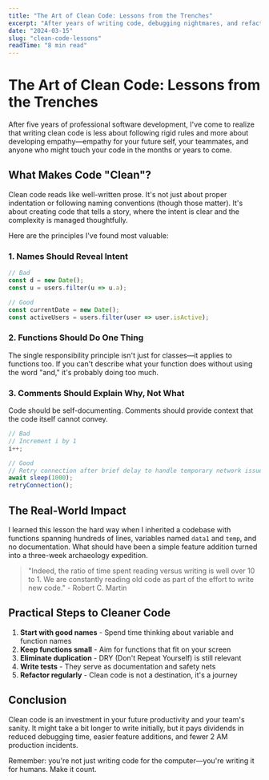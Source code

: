 ```yaml
---
title: "The Art of Clean Code: Lessons from the Trenches"
excerpt: "After years of writing code, debugging nightmares, and refactoring legacy systems, I've learned that clean code isn't just about following rules—it's about empathy for future developers."
date: "2024-03-15"
slug: "clean-code-lessons"
readTime: "8 min read"
---
```


# The Art of Clean Code: Lessons from the Trenches

After five years of professional software development, I've come to realize that writing clean code is less about following rigid rules and more about developing empathy—empathy for your future self, your teammates, and anyone who might touch your code in the months or years to come.

## What Makes Code "Clean"?

Clean code reads like well-written prose. It's not just about proper indentation or following naming conventions (though those matter). It's about creating code that tells a story, where the intent is clear and the complexity is managed thoughtfully.

Here are the principles I've found most valuable:

### 1. Names Should Reveal Intent

```javascript
// Bad
const d = new Date();
const u = users.filter(u => u.a);

// Good
const currentDate = new Date();
const activeUsers = users.filter(user => user.isActive);
```

### 2. Functions Should Do One Thing

The single responsibility principle isn't just for classes—it applies to functions too. If you can't describe what your function does without using the word "and," it's probably doing too much.

### 3. Comments Should Explain Why, Not What

Code should be self-documenting. Comments should provide context that the code itself cannot convey.

```javascript
// Bad
// Increment i by 1
i++;

// Good
// Retry connection after brief delay to handle temporary network issues
await sleep(1000);
retryConnection();
```

## The Real-World Impact

I learned this lesson the hard way when I inherited a codebase with functions spanning hundreds of lines, variables named `data1` and `temp`, and no documentation. What should have been a simple feature addition turned into a three-week archaeology expedition.

> "Indeed, the ratio of time spent reading versus writing is well over 10 to 1. We are constantly reading old code as part of the effort to write new code." - Robert C. Martin

## Practical Steps to Cleaner Code

1. **Start with good names** - Spend time thinking about variable and function names
2. **Keep functions small** - Aim for functions that fit on your screen
3. **Eliminate duplication** - DRY (Don't Repeat Yourself) is still relevant
4. **Write tests** - They serve as documentation and safety nets
5. **Refactor regularly** - Clean code is not a destination, it's a journey

## Conclusion

Clean code is an investment in your future productivity and your team's sanity. It might take a bit longer to write initially, but it pays dividends in reduced debugging time, easier feature additions, and fewer 2 AM production incidents.

Remember: you're not just writing code for the computer—you're writing it for humans. Make it count.
